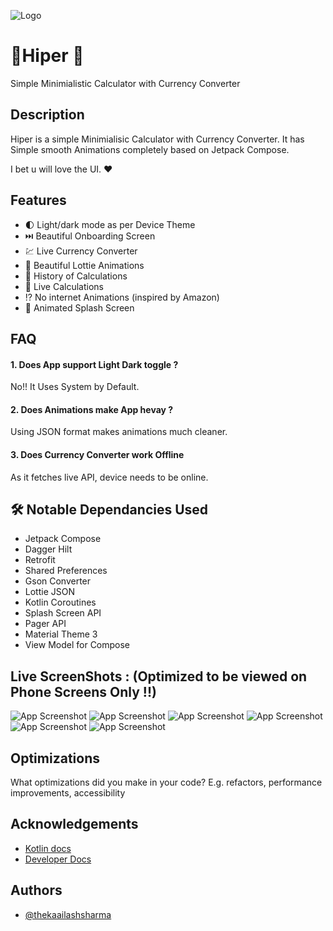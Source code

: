 
![Logo](app/src/main/res/drawable/logo.png)


# 📱Hiper 💱

Simple Minimialistic Calculator with Currency Converter


## Description

Hiper is a simple Minimialisic Calculator with Currency Converter.
It has Simple smooth Animations completely based on Jetpack Compose.

I bet u will love the UI. ❤️


## Features

- 🌓 Light/dark mode as per Device Theme
-  ⏭️ Beautiful Onboarding Screen
- 💹 Live Currency Converter
- 💖 Beautiful Lottie Animations 
- 🔑 History of Calculations
- 🎯 Live Calculations
- ⁉️ No internet Animations (inspired by Amazon)
- 🥇 Animated Splash Screen


## FAQ

####  1. Does App support Light Dark toggle ?

No!! It Uses System by Default. 

#### 2. Does Animations make App hevay ?

Using JSON format makes animations much cleaner.

#### 3. Does Currency Converter work Offline

As it fetches live API, device needs to be online.



## 🛠 Notable Dependancies Used
 - Jetpack Compose 
 - Dagger Hilt 
 - Retrofit
 - Shared Preferences
 - Gson Converter
 - Lottie JSON
 - Kotlin Coroutines
 - Splash Screen API
 - Pager API
 - Material Theme 3
 - View Model for Compose
 

## Live ScreenShots : (Optimized to be viewed on Phone Screens Only !!)


![App Screenshot](ss/1app.gif)
![App Screenshot](ss/2app.gif)
![App Screenshot](ss/3app.gif)
![App Screenshot](ss/4app.gif)
![App Screenshot](ss/5app.gif)
![App Screenshot](ss/6app.gif)


## Optimizations

What optimizations did you make in your code? E.g. refactors, performance improvements, accessibility


## Acknowledgements

 - [Kotlin docs](https://kotlinlang.org/)
 - [Developer Docs](https://developer.android.com/)
 


## Authors

- [@thekaailashsharma](https://www.github.com/thekaailashsharma)

